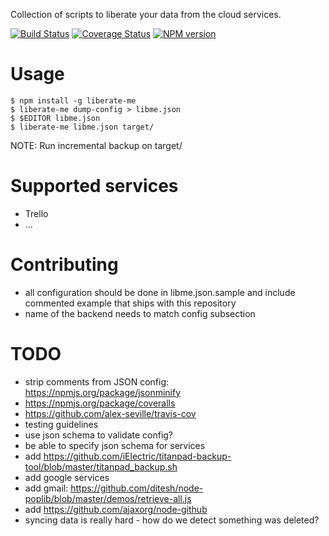 Collection of scripts to liberate your data from the cloud services.

[![Build Status](https://secure.travis-ci.org/iElectric/liberate-me.png?branch=master)](http://travis-ci.org/iElectric/liberate-me) [![Coverage Status](https://coveralls.io/repos/iElectric/liberate-me/badge.png)](https://coveralls.io/r/iElectric/liberate-me) [![NPM version](https://badge.fury.io/js/liberate-me.png)](http://badge.fury.io/js/liberate-me)

# Usage

    $ npm install -g liberate-me
    $ liberate-me dump-config > libme.json
    $ $EDITOR libme.json
    $ liberate-me libme.json target/

NOTE: Run incremental backup on target/

# Supported services

- Trello
- ...

# Contributing

- all configuration should be done in libme.json.sample and include commented example that ships with this repository
- name of the backend needs to match config subsection

# TODO

- strip comments from JSON config: https://npmjs.org/package/jsonminify
- https://npmjs.org/package/coveralls
- https://github.com/alex-seville/travis-cov
- testing guidelines
- use json schema to validate config?
- be able to specify json schema for services
- add https://github.com/iElectric/titanpad-backup-tool/blob/master/titanpad_backup.sh
- add google services
- add gmail: https://github.com/ditesh/node-poplib/blob/master/demos/retrieve-all.js
- add https://github.com/ajaxorg/node-github
- syncing data is really hard - how do we detect something was deleted?
